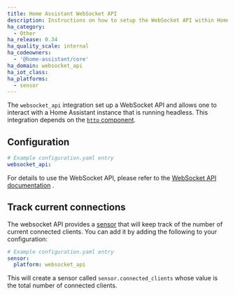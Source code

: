```yaml
---
title: Home Assistant WebSocket API
description: Instructions on how to setup the WebSocket API within Home Assistant.
ha_category:
  - Other
ha_release: 0.34
ha_quality_scale: internal
ha_codeowners:
  - '@home-assistant/core'
ha_domain: websocket_api
ha_iot_class:
ha_platforms:
  - sensor
---
```


The `websocket_api` integration set up a WebSocket API and allows one to interact with a Home Assistant instance that is running headless. This integration depends on the [`http` component](/integrations/http/).

## Configuration

```yaml
# Example configuration.yaml entry
websocket_api:
```

For details to use the WebSocket API, please refer to the [WebSocket API documentation](https://developers.home-assistant.io/docs/api/websocket) .

## Track current connections

The websocket API provides a [sensor](/integrations/sensor.websocket_api/) that will keep track of the number of current connected clients. You can add it by adding the following to your configuration:

```yaml
# Example configuration.yaml entry
sensor:
  platform: websocket_api
```

This will create a sensor called `sensor.connected_clients` whose value is the total number of connected clients.
